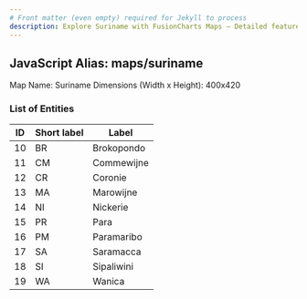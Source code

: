 ```yaml
---
# Front matter (even empty) required for Jekyll to process
description: Explore Suriname with FusionCharts Maps – Detailed features for seamless integration. Try now & enhance your data visualization today! 
---
```


## JavaScript Alias: maps/suriname

Map Name: Suriname
Dimensions (Width x Height): 400x420





### List of Entities

ID | Short label | Label
---|---|---|
10|BR|Brokopondo
11|CM|Commewijne
12|CR|Coronie
13|MA|Marowijne
14|NI|Nickerie
15|PR|Para
16|PM|Paramaribo
17|SA|Saramacca
18|SI|Sipaliwini
19|WA|Wanica

